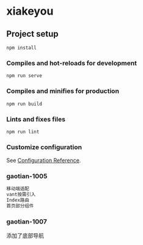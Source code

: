 # xiakeyou

## Project setup
```
npm install
```

### Compiles and hot-reloads for development
```
npm run serve
```

### Compiles and minifies for production
```
npm run build
```

### Lints and fixes files
```
npm run lint
```

### Customize configuration
See [Configuration Reference](https://cli.vuejs.org/config/).

### gaotian-1005
```js
移动端适配
vant按需引入
Index路由
首页部分组件
```

### gaotian-1007
添加了底部导航
